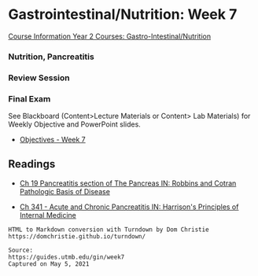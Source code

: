 # Gastrointestinal/Nutrition: Week 7

[Course Information Year 2 Courses: Gastro-Intestinal/Nutrition](/usmle/gin/course-information.html)

### Nutrition, Pancreatitis

### Review Session

### Final Exam

See Blackboard (Content>Lecture Materials or Content> Lab Materials) for Weekly Objective and PowerPoint slides.

*   [Objectives - Week 7](https://guides.utmb.edu/ld.php?content_id=58179747)
    

## Readings

*   [Ch 19 Pancreatitis section of The Pancreas IN: Robbins and Cotran Pathologic Basis of Disease](http://libux.utmb.edu/login?url=https://www.clinicalkey.com/#!/content/book/3-s2.0-B9780323531139000194?scrollTo=%23hl0000477)
    
*   [Ch 341 - Acute and Chronic Pancreatitis IN: Harrison's Principles of Internal Medicine](http://libux.utmb.edu/login?url=https://accessmedicine.mhmedical.com/content.aspx?bookid=2129&sectionid=192284191)

```
HTML to Markdown conversion with Turndown by Dom Christie
https://domchristie.github.io/turndown/

Source:
https://guides.utmb.edu/gin/week7
Captured on May 5, 2021
```
